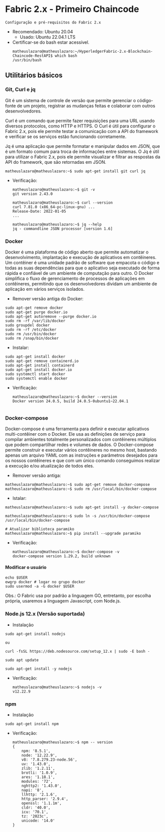 # Fabric 2.x - Primeiro Chaincode
```Configuração e pré-requisitos do Fabric 2.x```
* Recomendado: Ubuntu 20.04
    * Usado: Ubuntu 22.04.1 LTS
* Certificar-se do bash estar acessível.
    ```shell
    matheuslazaro@matheuslazaro:~/HyperledgerFabric-2.x-Blockchain-Chaincode-RestAPI$ which bash
    /usr/bin/bash
    ```

## Utilitários básicos
### Git, Curl e jq
Git é um sistema de controle de versão que permite gerenciar o código-fonte de um projeto, registrar as mudanças feitas e colaborar com outros desenvolvedores.

Curl é um comando que permite fazer requisições para uma URL usando diversos protocolos, como HTTP e HTTPS. O Curl é útil para configurar o Fabric 2.x, pois ele permite testar a comunicação com a API do framework e verificar se os serviços estão funcionando corretamente.

Jq é uma aplicação que permite formatar e manipular dados em JSON, que é um formato comum para troca de informações entre sistemas. O Jq é útil para utilizar o Fabric 2.x, pois ele permite visualizar e filtrar as respostas da API do framework, que são retornadas em JSON.

```shell
matheuslazaro@matheuslazaro:~$ sudo apt-get install git curl jq
```

* Verificação:
    ```shell
    matheuslazaro@matheuslazaro:~$ git -v
    git version 2.43.0

    matheuslazaro@matheuslazaro:~$ curl --version
    curl 7.81.0 (x86_64-pc-linux-gnu) ...
    Release-Date: 2022-01-05
    ...

    matheuslazaro@matheuslazaro:~$ jq --help
    jq - commandline JSON processor [version 1.6]
    ```
### Docker
Docker é uma plataforma de código aberto que permite automatizar o desenvolvimento, implantação e execução de aplicativos em contêineres. Um contêiner é uma unidade padrão de software que empacota o código e todas as suas dependências para que o aplicativo seja executado de forma rápida e confiável de um ambiente de computação para outro. O Docker simplifica o fluxo de gerenciamento de processos de aplicações em contêineres, permitindo que os desenvolvedores dividam um ambiente de aplicação em vários serviços isolados.

* Remover versão antiga do Docker:
```shell
sudo apt-get remove docker
sudo apt-get purge docker.io
sudo apt-get autoremove --purge docker.io
sudo rm -rf /var/lib/docker
sudo groupdel docker
sudo rm -rf /etc/docker
sudo rm /usr/bin/docker
sudo rm /snap/bin/docker
```
* Instalar:
```shell
sudo apt-get install docker
sudo apt-get remove containerd.io
sudo apt-get install containerd
sudo apt-get install docker.io
sudo systemctl start docker
sudo systemctl enable docker
```

* Verificação: 
    ```shell
    matheuslazaro@matheuslazaro:~$ docker --version
    Docker version 24.0.5, build 24.0.5-0ubuntu1~22.04.1


    ```

### Docker-compose
Docker-compose é uma ferramenta para definir e executar aplicativos multi-contêiner com o Docker. Ele usa as definições de serviço para compilar ambientes totalmente personalizados com contêineres múltiplos que podem compartilhar redes e volumes de dados. O Docker-compose permite construir e executar vários contêineres no mesmo host, bastando apenas um arquivo YAML com as instruções e parâmetros desejados para os nossos contêineres e que com um único comando conseguimos realizar a execução e/ou atualização de todos eles.

* Remover versão antiga:
```shell
matheuslazaro@matheuslazaro:~$ sudo apt-get remove docker-compose
matheuslazaro@matheuslazaro:~$ sudo rm /usr/local/bin/docker-compose
```

* Istalar:
```shell
matheuslazaro@matheuslazaro:~$ sudo apt-get install -y docker-compose

matheuslazaro@matheuslazaro:~$ sudo ln -s /usr/bin/docker-compose /usr/local/bin/docker-compose

# Atualizar biblioteca paramiko
matheuslazaro@matheuslazaro:~$ pip install --upgrade paramiko

```

* Verificação:
    ```shell
    matheuslazaro@matheuslazaro:~$ docker-compose -v
    docker-compose version 1.29.2, build unknown
    ```

#### Modificar o usuário
```shell
echo $USER
ewgrp docker # logar no grupo docker
sudo usermod -a -G docker $USER
```

Obs.: O Fabric usa por padrão a linguagem GO, entretanto, por escolha própria, usaremos a linguagem Javascript, com Node.js.

### Node.js 12.x (Versão suportada)
* Instalação
```shell
sudo apt-get install nodejs

ou

curl -fsSL https://deb.nodesource.com/setup_12.x | sudo -E bash -

sudo apt update

sudo apt-get install -y nodejs
```

* Verificação:
    ```shell
    matheuslazaro@matheuslazaro:~$ nodejs -v
    v12.22.9
    ```
### npm
* Instalação
```shell
sudo apt-get install npm
```

* Verificação:
    ```shell
    matheuslazaro@matheuslazaro:~$ npm -- version
    {
        npm: '8.5.1',
        node: '12.22.9',
        v8: '7.8.279.23-node.56',
        uv: '1.43.0',
        zlib: '1.2.11',
        brotli: '1.0.9',
        ares: '1.18.1',
        modules: '72',
        nghttp2: '1.43.0',
        napi: '8',
        llhttp: '2.1.6',
        http_parser: '2.9.4',
        openssl: '1.1.1m',
        cldr: '40.0',
        icu: '70.1',
        tz: '2023c',
        unicode: '14.0'
    }
    ```